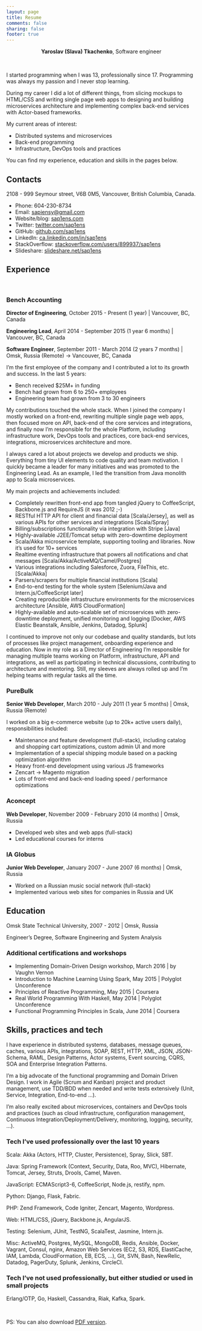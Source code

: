 ```yaml
---
layout: page
title: Resume
comments: false
sharing: false
footer: true
---
```


<center><strong>Yaroslav (Slava) Tkachenko</strong>, Software engineer</center>

&nbsp;

I started programming when I was 13, professionally since 17. Programming was always my passion and I never stop learning.

During my career I did a lot of different things, from slicing mockups to HTML/CSS and writing single page web apps to designing and building microservices architecture and implementing complex back-end services with Actor-based frameworks.

My current areas of interest:

- Distributed systems and microservices
- Back-end programming
- Infrastructure, DevOps tools and practices

You can find my experience, education and skills in the pages below.

## Contacts

2108 - 999 Seymour street, V6B 0M5, Vancouver, British Columbia, Canada.

- Phone: 604-230-8734
- Email: <sapiensy@gmail.com>
- Website/blog: [sap1ens.com](http://sap1ens.com)
- Twitter: [twitter.com/sap1ens](https://twitter.com/sap1ens)
- GitHub: [github.com/sap1ens](https://github.com/sap1ens)
- LinkedIn: [ca.linkedin.com/in/sap1ens](http://ca.linkedin.com/in/sap1ens)
- StackOverflow: [stackoverflow.com/users/899937/sap1ens](http://stackoverflow.com/users/899937/sap1ens)
- Slideshare: [slideshare.net/sap1ens](http://www.slideshare.net/sap1ens)

## Experience

&nbsp;

### Bench Accounting

**Director of Engineering**, October 2015 - Present (1 year) | Vancouver, BC, Canada

**Engineering Lead**, April 2014 - September 2015 (1 year 6 months) | Vancouver, BC, Canada

**Software Engineer**, September 2011 - March 2014 (2 years 7 months) | Omsk, Russia (Remote) -> Vancouver, BC, Canada

I’m the first employee of the company and I contributed a lot to  its growth and success. In the last 5 years:
- Bench received $25M+ in funding
- Bench had grown from 6 to 250+ employees
- Engineering team had grown from 3 to 30 engineers

My contributions touched the whole stack. When I joined the company I mostly worked on a front-end, rewriting multiple single page web apps, then focused more on API, back-end of the core services and integrations, and finally now I’m responsible for the whole Platform, including infrastructure work, DevOps tools and practices, core back-end services, integrations, microservices architecture and more.

I always cared a lot about projects we develop and products we ship. Everything from tiny UI elements to code quality and team motivation. I quickly became a leader for many initiatives and was promoted to the Engineering Lead. As an example, I led the transition from Java monolith app to Scala microservices.

My main projects and achievements included:
- Completely rewritten front-end app from tangled jQuery to CoffeeScript, Backbone.js and RequireJS (it was 2012 ;-)
- RESTful HTTP API for client and financial data [Scala/Jersey], as well as various APIs for other services and integrations [Scala/Spray]
- Billing/subscriptions functionality via integration with Stripe [Java]
- Highly-available J2EE/Tomcat setup with zero-downtime deployment
- Scala/Akka microservice template, supporting tooling and libraries. Now it’s used for 10+ services
- Realtime eventing infrastructure that powers all notifications and chat messages [Scala/Akka/ActiveMQ/Camel/Postgres]
- Various integrations including Salesforce, Zuora, FileThis, etc. [Scala/Akka]
- Parsers/scrapers for multiple financial institutions [Scala]
- End-to-end testing for the whole system [Selenium/Java and Intern.js/CoffeeScript later]
- Creating reproducible infrastructure environments for the microservices architecture [Ansible, AWS CloudFormation]
- Highly-available and auto-scalable set of microservices with zero-downtime deployment, unified monitoring and logging [Docker, AWS Elastic Beanstalk, Ansible, Jenkins, Datadog, Splunk]

I continued to improve not only our codebase and quality standards, but lots of processes like project management, onboarding experience and education. Now in my role as a Director of Engineering I’m responsible for managing multiple teams working on Platform, infrastructure, API and integrations, as well as participating in technical discussions, contributing to architecture and mentoring. Still, my sleeves are always rolled up and I’m helping teams with regular tasks all the time.

### PureBulk

**Senior Web Developer**, March 2010 - July 2011 (1 year 5 months) | Omsk, Russia (Remote)

I worked on a big e-commerce website (up to 20k+ active users daily), responsibilities included:
- Maintenance and feature development (full-stack), including catalog and shopping cart optimizations, custom admin UI and more
- Implementation of a special shipping module based on a packing optimization algorithm
- Heavy front-end development using various JS frameworks
- Zencart -> Magento migration
- Lots of front-end and back-end loading speed / performance optimizations

### Aconcept

**Web Developer**, November 2009 - February 2010 (4 months) | Omsk, Russia

- Developed web sites and web apps (full-stack)
- Led educational courses for interns

### IA Globus

**Junior Web Developer**, January 2007 - June 2007 (6 months) | Omsk, Russia

- Worked on a Russian music social network (full-stack)
- Implemented various web sites for companies in Russia and UK

## Education

Omsk State Technical University, 2007 - 2012 | Omsk, Russia

Engineer’s Degree, Software Engineering and System Analysis

### Additional certifications and workshops

- Implementing Domain-Driven Design workshop, March 2016 | by Vaughn Vernon
- Introduction to Machine Learning Using Spark, May 2015 | Polyglot Unconference
- Principles of Reactive Programming, May 2015 | Coursera
- Real World Programming With Haskell, May 2014 | Polyglot Unconference
- Functional Programming Principles in Scala, June 2014 | Coursera

## Skills, practices and tech

I have experience in distributed systems, databases, message queues, caches, various APIs, integrations, SOAP, REST, HTTP, XML, JSON, JSON-Schema, RAML, Design Patterns, Actor systems, Event sourcing, CQRS, SOA and Enterprise Integration Patterns.

I’m a big advocate of the functional programming and Domain Driven Design. I work in Agile (Scrum and Kanban) project and product management, use TDD/BDD when needed and write tests extensively (Unit, Service, Integration, End-to-end …).

I’m also really excited about microservices, containers and DevOps tools and practices (such as cloud infrastructure, configuration management, Continuous Integration/Deployment/Delivery, monitoring, logging, security, …).

### Tech I’ve used professionally over the last 10 years

Scala: Akka (Actors, HTTP, Cluster, Persistence), Spray, Slick, SBT.

Java: Spring Framework (Context, Security, Data, Roo, MVC), Hibernate, Tomcat, Jersey, Struts, Drools, Camel, Maven.

JavaScript: ECMAScript3-6, CoffeeScript, Node.js, restify, npm.

Python: Django, Flask, Fabric.

PHP: Zend Framework, Code Igniter, Zencart, Magento, Wordpress.

Web: HTML/CSS, jQuery, Backbone.js, AngularJS.

Testing: Selenium, JUnit, TestNG, ScalaTest, Jasmine, Intern.js.

Misc: ActiveMQ, Postgres, MySQL, MongoDB, Redis, Ansible, Docker, Vagrant, Consul, nginx, Amazon Web Services (EC2, S3, RDS, ElastiCache, IAM, Lambda, CloudFormation, EB, ECS, …), Git, SVN, Bash, NewRelic, Datadog, PagerDuty, Splunk, Jenkins, CircleCI.

### Tech I’ve not used professionally, but either studied or used in small projects

Erlang/OTP, Go, Haskell, Cassandra, Riak, Kafka, Spark.

&nbsp;

PS: You can also download [PDF version](/files/resume-yaroslav-tkachenko.pdf).